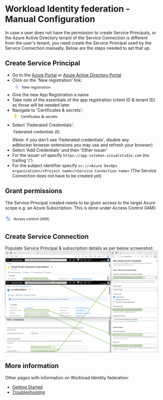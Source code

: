 # Workload Identity federation - Manual Configuration

In case a user does not have the permission to create Service Principals, or the Azure Active Directory tenant of the Service Connection is different from the user's tenant, you need create the Service Principal used by the Service Connection manually. Below are the steps needed to set that up.

## Create Service Principal

-   Go to the [Azure Portal](https://portal.azure.com/#view/Microsoft_AAD_IAM/ActiveDirectoryMenuBlade/~/RegisteredApps) or [Azure Active Directory Portal](https://aad.portal.azure.com/#view/Microsoft_AAD_IAM/ActiveDirectoryMenuBlade/~/RegisteredApps)
-   Click on the 'New registration' link:
    </br><img src="new-app-reg.png" width="133"/>
-   Give the new App Registration a name
-   Take note of the essentials of the app registration (client ID & tenant ID) as those will be needed later
-   Navigate to 'Certificates & secrets':
    </br><img src="certificates-and-secrets.png" width="158"/>
-   Select 'Federated Credentials':
    </br><img src="federated-credentials.png" width="161"/></br>
    (Note: if you don't see 'Federated credentials', disable any adblocker browser extensions you may use and refresh your browser)
-   Select 'Add Credentials' and then 'Other issuer'
-   For the issuer url specify `https://app.vstoken.visualstudio.com` (no trailing '/')
-   For the subject identifier specify `sc://<Azure DevOps organization>/<Project name>/<Service Connection name>`
    (The Service Connection does not have to be created yet)

## Grant permissions

The Service Principal created needs to be given access to the target Azure scope e.g. an Azure Subscription. This is done under Access Control (IAM):

<img src="iam.png" width="150"/>

## Create Service Connection

Populate Service Principal & subscription details as per below screenshot:
<img src="multi-window-annotated.png" width="1620"/>

## More information

Other pages with information on Workload Identity federation:

- [Getting Started](README.md)
- [Troubleshooting](troubleshooting.md)
